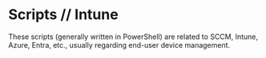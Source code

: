 # Scripts // Intune

These scripts (generally written in PowerShell) are related to SCCM, Intune, Azure, Entra, etc., usually regarding end-user device management.
